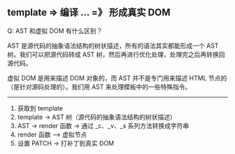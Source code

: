 <!--
 * @Description:
 * @Author: chenming.feng
 * @Date: 2021-08-02 20:36:34
 * @LastEditors: chenming.feng
 * @LastEditTime: 2021-08-02 21:38:41
-->

## template => 编译 ... =》 形成真实 DOM

Q: AST 和虚拟 DOM 有什么区别？

AST 是源代码的抽象语法结构的树状描述，所有的语法其实都能形成一个 AST 树。我们可以把源代码转成 AST 树，然后再进行优化处理，处理完之后再转换回源代码。

虚拟 DOM 是用来描述 DOM 对象的，而 AST 并不是专门用来描述 HTML 节点的（是针对源码处理的）。我们用 AST 来处理模板中的一些特殊指令。

---

1. 获取到 template
2. template -> AST 树（源代码的抽象语法结构的树状描述）
3. AST -> render 函数 -> 通过 \_c、\_v、\_s 系列方法转换成字符串
4. render 函数 —> 虚拟节点
5. 设置 PATCH -> 打补丁到真实 DOM

